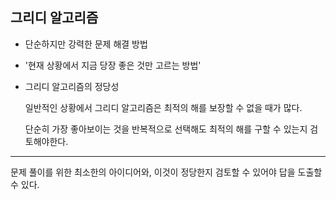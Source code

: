 ## 그리디 알고리즘

- 단순하지만 강력한 문제 해결 방법
- '현재 상황에서 지금 당장 좋은 것만 고르는 방법'


- 그리디 알고리즘의 정당성


  일반적인 상황에서 그리디 알고리즘은 최적의 해를 보장할 수 없을 때가 많다.
  
  단순히 가장 좋아보이는 것을 반복적으로 선택해도 최적의 해를 구할 수 있는지 검토해야한다. 
---
  문제 풀이를 위한 최소한의 아이디어와, 이것이 정당한지 검토할 수 있어야 답을 도출할 수 있다.
  
